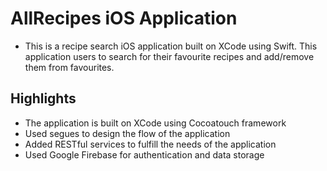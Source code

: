# AllRecipes iOS Application

* This is a recipe search iOS application built on XCode using Swift. This application users to search for their favourite recipes and add/remove them from favourites.

## Highlights

* The application is built on XCode using Cocoatouch framework
* Used segues to design the flow of the application
* Added RESTful services to fulfill the needs of the application
* Used Google Firebase for authentication and data storage

